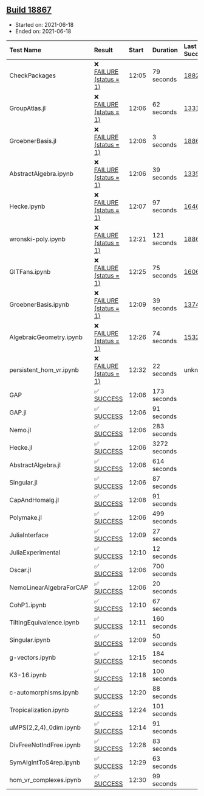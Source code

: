 ## [Build 18867](https://oscarci.mathematik.uni-kl.de/job/oscar/18867/)

* Started on: 2021-06-18
* Ended on: 2021-06-18

| Test Name    | Result | Start | Duration | Last Success | First Failure |
|:-------------|:-------|:------|:---------|:-------------|:--------------|
| CheckPackages | ❌ [FAILURE (status = 1)](https://oscarci.mathematik.uni-kl.de/job/oscar/18867/artifact/logs/build-18867/CheckPackages.log) | 12:05 | 79 seconds | [18822](https://oscarci.mathematik.uni-kl.de/job/oscar/18822/) | [18823](https://oscarci.mathematik.uni-kl.de/job/oscar/18823/) |
| GroupAtlas.jl | ❌ [FAILURE (status = 1)](https://oscarci.mathematik.uni-kl.de/job/oscar/18867/artifact/logs/build-18867/GroupAtlas.jl.log) | 12:06 | 62 seconds | [13311](https://oscarci.mathematik.uni-kl.de/job/oscar/13311/) | [13312](https://oscarci.mathematik.uni-kl.de/job/oscar/13312/) |
| GroebnerBasis.jl | ❌ [FAILURE (status = 1)](https://oscarci.mathematik.uni-kl.de/job/oscar/18867/artifact/logs/build-18867/GroebnerBasis.jl.log) | 12:06 | 3 seconds | [18864](https://oscarci.mathematik.uni-kl.de/job/oscar/18864/) | [18865](https://oscarci.mathematik.uni-kl.de/job/oscar/18865/) |
| AbstractAlgebra.ipynb | ❌ [FAILURE (status = 1)](https://oscarci.mathematik.uni-kl.de/job/oscar/18867/artifact/logs/build-18867/AbstractAlgebra.ipynb.log) | 12:06 | 39 seconds | [13355](https://oscarci.mathematik.uni-kl.de/job/oscar/13355/) | [13356](https://oscarci.mathematik.uni-kl.de/job/oscar/13356/) |
| Hecke.ipynb | ❌ [FAILURE (status = 1)](https://oscarci.mathematik.uni-kl.de/job/oscar/18867/artifact/logs/build-18867/Hecke.ipynb.log) | 12:07 | 97 seconds | [16463](https://oscarci.mathematik.uni-kl.de/job/oscar/16463/) | [16464](https://oscarci.mathematik.uni-kl.de/job/oscar/16464/) |
| wronski-poly.ipynb | ❌ [FAILURE (status = 1)](https://oscarci.mathematik.uni-kl.de/job/oscar/18867/artifact/logs/build-18867/wronski-poly.ipynb.log) | 12:21 | 121 seconds | [18865](https://oscarci.mathematik.uni-kl.de/job/oscar/18865/) | [18866](https://oscarci.mathematik.uni-kl.de/job/oscar/18866/) |
| GITFans.ipynb | ❌ [FAILURE (status = 1)](https://oscarci.mathematik.uni-kl.de/job/oscar/18867/artifact/logs/build-18867/GITFans.ipynb.log) | 12:25 | 75 seconds | [16068](https://oscarci.mathematik.uni-kl.de/job/oscar/16068/) | [16069](https://oscarci.mathematik.uni-kl.de/job/oscar/16069/) |
| GroebnerBasis.ipynb | ❌ [FAILURE (status = 1)](https://oscarci.mathematik.uni-kl.de/job/oscar/18867/artifact/logs/build-18867/GroebnerBasis.ipynb.log) | 12:09 | 39 seconds | [13748](https://oscarci.mathematik.uni-kl.de/job/oscar/13748/) | [13749](https://oscarci.mathematik.uni-kl.de/job/oscar/13749/) |
| AlgebraicGeometry.ipynb | ❌ [FAILURE (status = 1)](https://oscarci.mathematik.uni-kl.de/job/oscar/18867/artifact/logs/build-18867/AlgebraicGeometry.ipynb.log) | 12:26 | 74 seconds | [15322](https://oscarci.mathematik.uni-kl.de/job/oscar/15322/) | [15323](https://oscarci.mathematik.uni-kl.de/job/oscar/15323/) |
| persistent_hom_vr.ipynb | ❌ [FAILURE (status = 1)](https://oscarci.mathematik.uni-kl.de/job/oscar/18867/artifact/logs/build-18867/persistent_hom_vr.ipynb.log) | 12:32 | 22 seconds | unknown | unknown |
| GAP | ✅ [SUCCESS](https://oscarci.mathematik.uni-kl.de/job/oscar/18867/artifact/logs/build-18867/GAP.log) | 12:06 | 173 seconds |  |  |
| GAP.jl | ✅ [SUCCESS](https://oscarci.mathematik.uni-kl.de/job/oscar/18867/artifact/logs/build-18867/GAP.jl.log) | 12:06 | 91 seconds |  |  |
| Nemo.jl | ✅ [SUCCESS](https://oscarci.mathematik.uni-kl.de/job/oscar/18867/artifact/logs/build-18867/Nemo.jl.log) | 12:06 | 283 seconds |  |  |
| Hecke.jl | ✅ [SUCCESS](https://oscarci.mathematik.uni-kl.de/job/oscar/18867/artifact/logs/build-18867/Hecke.jl.log) | 12:06 | 3272 seconds |  |  |
| AbstractAlgebra.jl | ✅ [SUCCESS](https://oscarci.mathematik.uni-kl.de/job/oscar/18867/artifact/logs/build-18867/AbstractAlgebra.jl.log) | 12:06 | 614 seconds |  |  |
| Singular.jl | ✅ [SUCCESS](https://oscarci.mathematik.uni-kl.de/job/oscar/18867/artifact/logs/build-18867/Singular.jl.log) | 12:06 | 87 seconds |  |  |
| CapAndHomalg.jl | ✅ [SUCCESS](https://oscarci.mathematik.uni-kl.de/job/oscar/18867/artifact/logs/build-18867/CapAndHomalg.jl.log) | 12:08 | 91 seconds |  |  |
| Polymake.jl | ✅ [SUCCESS](https://oscarci.mathematik.uni-kl.de/job/oscar/18867/artifact/logs/build-18867/Polymake.jl.log) | 12:06 | 499 seconds |  |  |
| JuliaInterface | ✅ [SUCCESS](https://oscarci.mathematik.uni-kl.de/job/oscar/18867/artifact/logs/build-18867/JuliaInterface.log) | 12:09 | 27 seconds |  |  |
| JuliaExperimental | ✅ [SUCCESS](https://oscarci.mathematik.uni-kl.de/job/oscar/18867/artifact/logs/build-18867/JuliaExperimental.log) | 12:10 | 12 seconds |  |  |
| Oscar.jl | ✅ [SUCCESS](https://oscarci.mathematik.uni-kl.de/job/oscar/18867/artifact/logs/build-18867/Oscar.jl.log) | 12:06 | 700 seconds |  |  |
| NemoLinearAlgebraForCAP | ✅ [SUCCESS](https://oscarci.mathematik.uni-kl.de/job/oscar/18867/artifact/logs/build-18867/NemoLinearAlgebraForCAP.log) | 12:06 | 20 seconds |  |  |
| CohP1.ipynb | ✅ [SUCCESS](https://oscarci.mathematik.uni-kl.de/job/oscar/18867/artifact/logs/build-18867/CohP1.ipynb.log) | 12:10 | 67 seconds |  |  |
| TiltingEquivalence.ipynb | ✅ [SUCCESS](https://oscarci.mathematik.uni-kl.de/job/oscar/18867/artifact/logs/build-18867/TiltingEquivalence.ipynb.log) | 12:11 | 160 seconds |  |  |
| Singular.ipynb | ✅ [SUCCESS](https://oscarci.mathematik.uni-kl.de/job/oscar/18867/artifact/logs/build-18867/Singular.ipynb.log) | 12:09 | 50 seconds |  |  |
| g-vectors.ipynb | ✅ [SUCCESS](https://oscarci.mathematik.uni-kl.de/job/oscar/18867/artifact/logs/build-18867/g-vectors.ipynb.log) | 12:15 | 184 seconds |  |  |
| K3-16.ipynb | ✅ [SUCCESS](https://oscarci.mathematik.uni-kl.de/job/oscar/18867/artifact/logs/build-18867/K3-16.ipynb.log) | 12:18 | 100 seconds |  |  |
| c-automorphisms.ipynb | ✅ [SUCCESS](https://oscarci.mathematik.uni-kl.de/job/oscar/18867/artifact/logs/build-18867/c-automorphisms.ipynb.log) | 12:20 | 88 seconds |  |  |
| Tropicalization.ipynb | ✅ [SUCCESS](https://oscarci.mathematik.uni-kl.de/job/oscar/18867/artifact/logs/build-18867/Tropicalization.ipynb.log) | 12:24 | 101 seconds |  |  |
| uMPS(2,2,4)_0dim.ipynb | ✅ [SUCCESS](https://oscarci.mathematik.uni-kl.de/job/oscar/18867/artifact/logs/build-18867/uMPS-2-2-4-_0dim.ipynb.log) | 12:14 | 91 seconds |  |  |
| DivFreeNotIndFree.ipynb | ✅ [SUCCESS](https://oscarci.mathematik.uni-kl.de/job/oscar/18867/artifact/logs/build-18867/DivFreeNotIndFree.ipynb.log) | 12:28 | 83 seconds |  |  |
| SymAlgIntToS4rep.ipynb | ✅ [SUCCESS](https://oscarci.mathematik.uni-kl.de/job/oscar/18867/artifact/logs/build-18867/SymAlgIntToS4rep.ipynb.log) | 12:29 | 63 seconds |  |  |
| hom_vr_complexes.ipynb | ✅ [SUCCESS](https://oscarci.mathematik.uni-kl.de/job/oscar/18867/artifact/logs/build-18867/hom_vr_complexes.ipynb.log) | 12:30 | 99 seconds |  |  |
